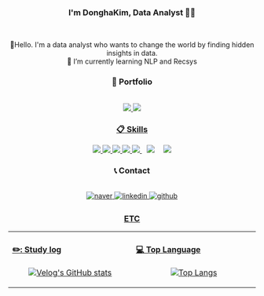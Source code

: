 <div align="center"> 

### <div align="center">I'm DonghaKim, Data Analyst 👨‍💻 </div> 
 
 <br/>
 
 🔭Hello. I'm a data analyst who wants to change the world by finding hidden insights in data.
 <br/>
🌱 I’m currently learning NLP and Recsys 
<br/>

 
### 📄 Portfolio

<br/>

<a href="https://my.surfit.io/w/5095468">
<img src="https://img.shields.io/badge/Resume-111111?style=for-the-badge&logo=read.cv&logoColor=#000000"> 
<a href="https://plausible-canopy-e4b.notion.site/Portfolio-406e18cb6b234867b14e84796f0e8d1b?pvs=4">
<img src="https://img.shields.io/badge/Portfolio-000000?style=for-the-badge&logo=Notion&logoColor=#000000"> 

  
###  :clipboard: Skills


<img src="https://img.shields.io/badge/Python-3776AB?style=for-the-badge&logo=Python&logoColor=white"/>
<img src="https://img.shields.io/badge/Scikit-learn-F7931E?style=for-the-badge&logo=Scikit-learn&logoColor=white"/>
<img src="https://img.shields.io/badge/Tensorflow-FF6F00?style=for-the-badge&logo=Tensorflow&logoColor=white"/>
<img src="https://img.shields.io/badge/Pytorch-EE4C2C?style=for-the-badge&logo=Pytorch&logoColor=white"/>
<img src="https://img.shields.io/badge/R-276DC3?style=for-the-badge&logo=R&logoColor=white"/>
<img src="https://img.shields.io/badge/MySQL-4479A1?style=for-the-badge&logo=MySQL&logoColor=white" style="height : auto; margin-left : 10px; margin-right : 10px;"/></a>&nbsp;
<img src="https://img.shields.io/badge/Tableau-E97627?style=for-the-badge&logo=Tableau&logoColor=white"/>
 
   <br/>

### 📞 Contact

<br/>

<a href="mailto:qeqw3435@naver.com">
<img src="https://img.shields.io/badge/Naver-03C75A?style=for-the-badge&logo=Naver&logoColor=white" alt="naver" style="margin-bottom: 5px;" />
<a href="www.linkedin.com/in/dandelion26" target="_blank">
<img src=https://img.shields.io/badge/linkedin-%231E77B5.svg?&style=for-the-badge&logo=linkedin&logoColor=white alt=linkedin style="margin-bottom: 5px;" />
<a href="https://github.com/Eastha0526" target="_blank">
<img src=https://img.shields.io/badge/github-%2324292e.svg?&style=for-the-badge&logo=github&logoColor=white alt=github style="margin-bottom: 5px;" />


### ETC
<table><tr><td valign="top" width="33%">

#### ✏️: Study log
<div align="center">
 
[![Velog's GitHub stats](https://velog-readme-stats.vercel.app/api?name=dandelion_26&slug=Chapter-1&color=dark&)](https://velog.io/@dandelion_26)
</div>

</td><td valign="top" width="33%">

#### 💻 Top Language
<div align="center">

[![Top Langs](https://github-readme-stats.vercel.app/api/top-langs/?username=Eastha0526)](https://github.com/anuraghazra/github-readme-stats)

</tr></td></table>



</div>




    
<!--

-->
